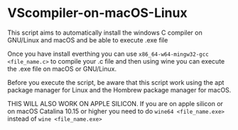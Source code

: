 # VScompiler-on-macOS-Linux
This script aims to automatically install the windows C compiler on GNU/Linux and macOS and be able to execute .exe file

Once you have install everthing you can use `x86_64-w64-mingw32-gcc <file_name.c>` to compile your .c file and then using wine you can execute the .exe file on macOS or GNU/Linux. 

Before you execute the script, be aware that this script work using the apt package manager for Linux and the Hombrew package manager for macOS.

THIS WILL ALSO WORK ON APPLE SILICON. 
If you are on apple silicon or on macOS Catalina 10.15 or higher you need to do `wine64 <file_name.exe>` instead of `wine <file_name.exe>`
